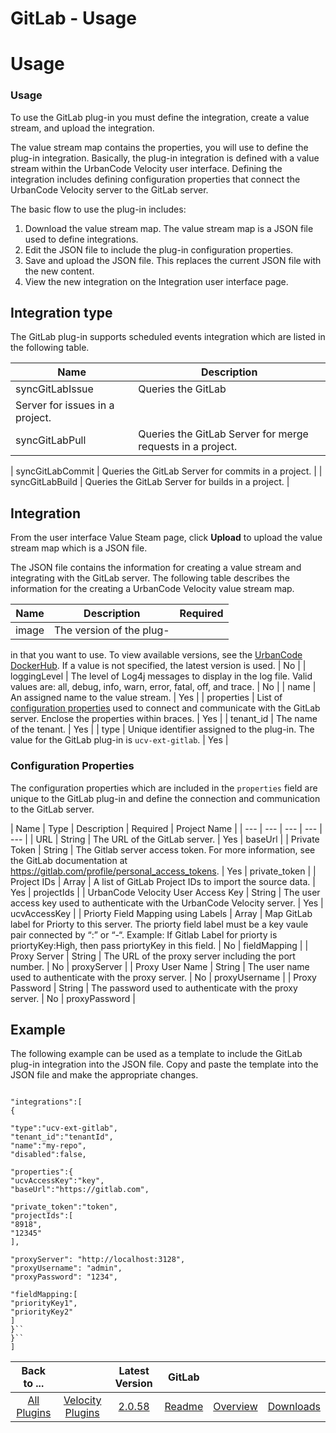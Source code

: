 
GitLab - Usage
==============

# Usage


### Usage



To use the GitLab plug-in you must define the integration, create a value stream, and upload the
integration.

The value stream map contains the properties, you will use to define the plug-in integration. Basically,
the plug-in integration is defined with a value stream within the UrbanCode Velocity user interface. Defining the
integration includes defining configuration properties that connect the UrbanCode Velocity server to the GitLab server.


The basic flow to use the plug-in includes:

1. Download the value stream map. The value stream map is a JSON file
used to define integrations.
2. Edit the JSON file to include the plug-in configuration properties.
3. Save and upload
the JSON file. This replaces the current JSON file with the new content.
4. View the new integration on the Integration
user interface page.

Integration type
----------------

The GitLab plug-in supports scheduled events integration
which are listed in the following table.


| Name | Description |
| --- | --- |
| syncGitLabIssue | Queries the GitLab
Server for issues in a project. |
| syncGitLabPull | Queries the GitLab Server for merge requests in a project. |
|
syncGitLabCommit | Queries the GitLab Server for commits in a project. |
| syncGitLabBuild | Queries the GitLab Server
for builds in a project. |

Integration
-----------

From the user interface Value Steam page, click **Upload** to
upload the value stream map which is a JSON file.

The JSON file contains the information for creating a value stream
and integrating with the GitLab server. The following table describes the information for the creating a UrbanCode
Velocity value stream map.


| Name | Description | Required |
| --- | --- | --- |
| image | The version of the plug-
in that you want to use. To view available versions, see the [UrbanCode
DockerHub](https://hub.docker.com/r/urbancode/ucv-ext-gitlab/tags). If a value is not specified, the latest version is
used. | No |
| loggingLevel | The level of Log4j messages to display in the log file. Valid values are: all, debug,
info, warn, error, fatal, off, and trace. | No |
| name | An assigned name to the value stream. | Yes |
| properties |
List of [configuration properties](#properties) used to connect and communicate with the GitLab server. Enclose the
properties within braces. | Yes |
| tenant\_id | The name of the tenant. | Yes |
| type | Unique identifier assigned to
the plug-in. The value for the GitLab plug-in is `ucv-ext-gitlab`. | Yes |

### Configuration Properties

The
configuration properties which are included in the `properties` field are unique to the GitLab plug-in and define the
connection and communication to the GitLab server.


| Name | Type | Description | Required | Project Name |
| --- |
--- | --- | --- | --- |
| URL | String | The URL of the GitLab server. | Yes | baseUrl |
| Private Token | String | The
Gitlab server access token. For more information, see the GitLab documentation at
https://gitlab.com/profile/personal_access_tokens. | Yes | private\_token |
| Project IDs | Array | A list of GitLab
Project IDs to import the source data. | Yes | projectIds |
| UrbanCode Velocity User Access Key | String | The user
access key used to authenticate with the UrbanCode Velocity server. | Yes | ucvAccessKey |
| Priorty Field Mapping using
Labels | Array | Map GitLab label for Priorty to this server. The priorty field label must be a key vaule pair
connected by “:” or “-“. Example: If Gitlab Label for priorty is priortyKey:High, then pass priortyKey in this field. |
No | fieldMapping |
| Proxy Server | String | The URL of the proxy server including the port number. | No | proxyServer
|
| Proxy User Name | String | The user name used to authenticate with the proxy server. | No | proxyUsername |
| Proxy
Password | String | The password used to authenticate with the proxy server. | No | proxyPassword |

Example
-------


The following example can be used as a template to include the GitLab plug-in integration into the JSON file. Copy and
paste the template into the JSON file and make the appropriate changes.


```

"integrations":[
{

"type":"ucv-ext-gitlab",
"tenant_id":"tenantId",
"name":"my-repo",
"disabled":false,

"properties":{
"ucvAccessKey":"key",
"baseUrl":"https://gitlab.com",

"private_token":"token",
"projectIds":[
"8918",
"12345"
],

"proxyServer": "http://localhost:3128",
"proxyUsername": "admin",
"proxyPassword": "1234",

"fieldMapping:[
"priorityKey1",
"priorityKey2"
]
}``
}``
]

```



|Back to ...||Latest Version|GitLab |||
| :---: | :---: | :---: | :---: | :---: | :---: |
|[All Plugins](../../index.md)|[Velocity Plugins](../README.md)|[2.0.58](https://github.com/UrbanCode/IBM-UCV-PLUGINS/raw/main/files/ucv-ext-gitlab/ucv-ext-gitlab:2.1.58.tar.7z.001)|[Readme](README.md)|[Overview](overview.md)|[Downloads](downloads.md)|
